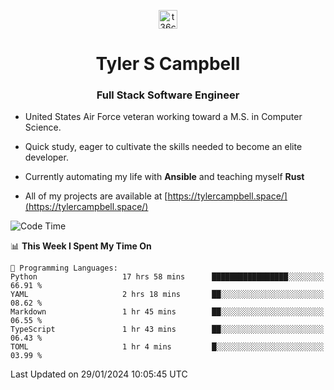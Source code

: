 <p align="center">
<a href="https://www.linkedin.com/in/t36campbell" target="blank"><img align="center" src="https://ik.imagekit.io/t36campbell/Portfolio/linkedin.png.original_m8bbGgPh6.png" alt="t36campbell" height="30" width="30" /></a>
</p>
<h1 align="center">Tyler S Campbell</h1>
<h3 align="center">Full Stack Software Engineer</h3>

* United States Air Force veteran working toward a M.S. in Computer Science.

* Quick study, eager to cultivate the skills needed to become an elite developer.

* Currently automating my life with **Ansible** and teaching myself **Rust**

* All of my projects are available at [https://tylercampbell.space/](https://tylercampbell.space/)

<!--START_SECTION:waka-->
![Code Time](http://img.shields.io/badge/Code%20Time-3%2C151%20hrs%2058%20mins-blue)

📊 **This Week I Spent My Time On** 

```text
💬 Programming Languages: 
Python                   17 hrs 58 mins      █████████████████░░░░░░░░   66.91 % 
YAML                     2 hrs 18 mins       ██░░░░░░░░░░░░░░░░░░░░░░░   08.62 % 
Markdown                 1 hr 45 mins        ██░░░░░░░░░░░░░░░░░░░░░░░   06.55 % 
TypeScript               1 hr 43 mins        ██░░░░░░░░░░░░░░░░░░░░░░░   06.43 % 
TOML                     1 hr 4 mins         █░░░░░░░░░░░░░░░░░░░░░░░░   03.99 % 
```


 Last Updated on 29/01/2024 10:05:45 UTC
<!--END_SECTION:waka-->
